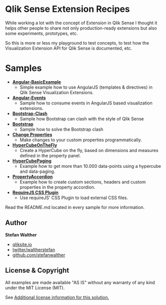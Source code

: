 # Qlik Sense Extension Recipes

While working a lot with the concept of Extension in Qlik Sense I thought it helps other people to share not only production-ready extensions but also some experiments, prototypes, etc.

So this is more or less my playground to test concepts, to test how the Visualization Extension API for Qlik Sense is documented, etc.

# Samples

* **[Angular-BasicExample](https://github.com/stefanwalther/qsExtensionPlayground/tree/master/Angular-BasicExample)**
	* Simple example how to use AngularJS (templates & directives) in Qlik Sense Visualization Extensions.
* **[Angular-Events](https://github.com/stefanwalther/qsExtensionPlayground/tree/master/Angular-Events)**
	* Sample how to consume events in AngularJS based visualization extensions.
* **[Bootstrap-Clash](https://github.com/stefanwalther/qsExtensionPlayground/tree/master/Bootstrap-Clash)**
	* Sample how Bootstrap can clash with the style of Qlik Sense
* **[Bootstrap](https://github.com/stefanwalther/qsExtensionPlayground/tree/master/Bootstrap)**
	* Sample how to solve the Bootstrap clash
* **[Change Properties](https://github.com/stefanwalther/qsExtensionPlayground/tree/master/ChangeProperties)**
	* Make changes to your custom properties programmatically.
* **[HyperCubeOnTheFly](https://github.com/stefanwalther/qsExtensionPlayground/tree/master/HyperCubeOnTheFly)**
	* Create a HyperCube on the fly, based on dimensions and measures defined in the property panel.
* **[HyperCubePaging](https://github.com/stefanwalther/qsExtensionPlayground/tree/master/HyperCubePaging)**
	* Example how to get more than 10.000 data-points using a hypercube and data-paging.
* **[PropertyAccordion](https://github.com/stefanwalther/qsExtensionPlayground/tree/master/PropertyAccordion)**
	* Example how to create custom sections, headers and custom properties in the property accordion.
* **[RequireJS CSS Plugin](https://github.com/stefanwalther/qsExtensionPlayground/tree/master/requirejs-css)**
	* Use requireJS' CSS Plugin to load external CSS files.

Read the README.md located in every sample for more information.

## Author

**Stefan Walther**
* [qliksite.io](http://qliksite.io)
* [twitter/waltherstefan](http://twitter.com/waltherstefan)
* [github.com/stefanwalther](http://github.com/stefanwalther)

## License & Copyright
All examples are made available "AS IS" without any warranty of any kind under the MIT License (MIT).

See [Additional license information for this solution.](https://github.com/stefanwalther/qsExtensionPlayground/blob/master/LICENSE.md)

